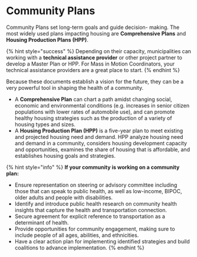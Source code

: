 # Community Plans

Community Plans set long-term goals and guide decision- making. The most widely used plans impacting housing are **Comprehensive Plans** and **Housing Production Plans (HPP)**.

{% hint style="success" %}
Depending on their capacity, municipalities can working with a **technical assistance provider** or other project partner to develop a Master Plan or HPP. For Mass in Motion Coordinators, your technical assistance providers are a great place to start.
{% endhint %}

Because these documents establish a vision for the future, they can be a very powerful tool in shaping the health of a community. &#x20;

* A **Comprehensive Plan** can chart a path amidst changing social, economic and environmental conditions (e.g. increases in senior citizen populations with lower rates of automobile use), and can promote healthy housing strategies such as the production of a variety of housing types and sizes.
* A **Housing Production Plan (HPP)** is a five-year plan to meet existing and projected housing need and demand. HPP analyze housing need and demand in a community, considers housing development capacity and opportunities, examines the share of housing that is affordable, and establishes housing goals and strategies.

{% hint style="info" %}
**If your community is working on a community plan:**&#x20;

* Ensure representation on steering or advisory committee including those that can speak to public health, as well as low-income, BIPOC, older adults and people with disabilities.&#x20;
* Identify and introduce public health research on community health insights that capture the health and transportation connection. &#x20;
* Secure agreement for explicit reference to transportation as a determinant of health. &#x20;
* Provide opportunities for community engagement, making sure to include people of all ages, abilities, and ethnicities.
* Have a clear action plan for implementing identified strategies and build coalitions to advance implementation.
{% endhint %}
